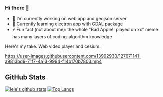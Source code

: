 
### Hi there 👋

- 🔭 I’m currently working on web app and geojson server
- 🌱 Currently learning electron app with GDAL package
- ⚡ Fun fact (not about me): the whole "Bad Apple!! played on xx" meme has many layers of coding-algorithm knowledge

Here's my take. Web video player and cesium.

https://user-images.githubusercontent.com/13992930/127671141-a9813bd9-71f7-4a13-9994-f14b170b7803.mp4

## GitHub Stats
[![lele's github stats](https://github-readme-stats.vercel.app/api?username=thejatmik&theme=gruvbox)](https://github.com/anuraghazra/github-readme-stats&count_private=true)
[![Top Langs](https://github-readme-stats.vercel.app/api/top-langs/?username=thejatmik&theme=gruvbox)](https://github.com/anuraghazra/github-readme-stats)

<!--
**thejatmik/thejatmik** is a ✨ _special_ ✨ repository because its `README.md` (this file) appears on your GitHub profile.

Here are some ideas to get you started:

- 🌱 I’m currently learning ...
- 👯 I’m looking to collaborate on ...
- 🤔 I’m looking for help with ...
- 💬 Ask me about ...
- 📫 How to reach me: ...
- 😄 Pronouns: ...
-->
